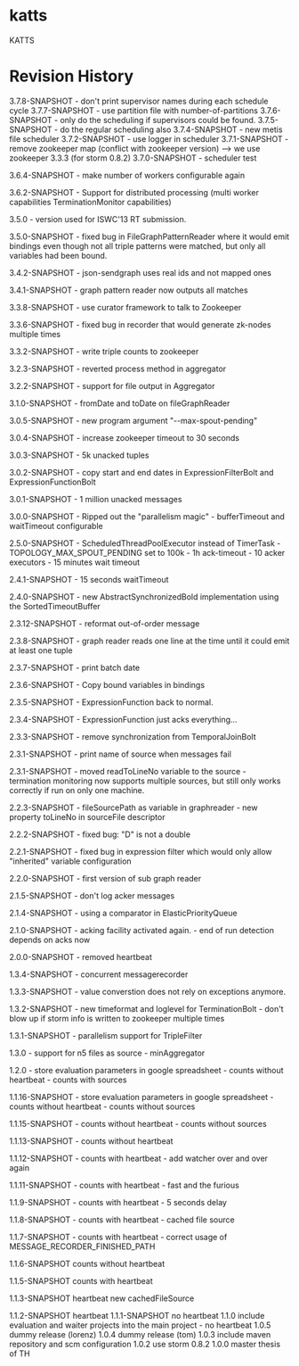 katts
=====

KATTS

Revision History
================

3.7.8-SNAPSHOT    - don't print supervisor names during each schedule cycle
3.7.7-SNAPSHOT    - use partition file with number-of-partitions
3.7.6-SNAPSHOT    - only do the scheduling if supervisors could be found.
3.7.5-SNAPSHOT    - do the regular scheduling also
3.7.4-SNAPSHOT    - new metis file scheduler
3.7.2-SNAPSHOT    - use logger in scheduler
3.7.1-SNAPSHOT    - remove zookeeper map (conflict with zookeeper version) --> we use zookeeper 3.3.3 (for storm 0.8.2)
3.7.0-SNAPSHOT    - scheduler test

3.6.4-SNAPSHOT    - make number of workers configurable again

3.6.2-SNAPSHOT    - Support for distributed processing (multi worker capabilities TerminationMonitor capabilities) 

3.5.0             - version used for ISWC'13 RT submission.

3.5.0-SNAPSHOT    - fixed bug in FileGraphPatternReader where it would emit bindings even though not all triple patterns
                    were matched, but only all variables had been bound. 

3.4.2-SNAPSHOT    - json-sendgraph uses real ids and not mapped ones

3.4.1-SNAPSHOT    - graph pattern reader now outputs all matches

3.3.8-SNAPSHOT    - use curator framework to talk to Zookeeper

3.3.6-SNAPSHOT    - fixed bug in recorder that would generate zk-nodes multiple times

3.3.2-SNAPSHOT    - write triple counts to zookeeper

3.2.3-SNAPSHOT    - reverted process method in aggregator

3.2.2-SNAPSHOT    - support for file output in Aggregator

3.1.0-SNAPSHOT    - fromDate and toDate on fileGraphReader

3.0.5-SNAPSHOT    - new program argument "--max-spout-pending"

3.0.4-SNAPSHOT    - increase zookeeper timeout to 30 seconds

3.0.3-SNAPSHOT    - 5k unacked tuples

3.0.2-SNAPSHOT    - copy start and end dates in ExpressionFilterBolt and ExpressionFunctionBolt

3.0.1-SNAPSHOT    - 1 million unacked messages

3.0.0-SNAPSHOT    - Ripped out the "parallelism magic"
                  - bufferTimeout and waitTimeout configurable

2.5.0-SNAPSHOT    - ScheduledThreadPoolExecutor instead of TimerTask
                  - TOPOLOGY_MAX_SPOUT_PENDING set to 100k
                  - 1h ack-timeout
                  - 10 acker executors
                  - 15 minutes wait timeout

2.4.1-SNAPSHOT    - 15 seconds waitTimeout

2.4.0-SNAPSHOT    - new AbstractSynchronizedBold implementation using the SortedTimeoutBuffer

2.3.12-SNAPSHOT   - reformat out-of-order message

2.3.8-SNAPSHOT    - graph reader reads one line at the time until it could emit at least one tuple

2.3.7-SNAPSHOT    - print batch date

2.3.6-SNAPSHOT    - Copy bound variables in bindings

2.3.5-SNAPSHOT    - ExpressionFunction back to normal.

2.3.4-SNAPSHOT    - ExpressionFunction just acks everything...

2.3.3-SNAPSHOT    - remove synchronization from TemporalJoinBolt

2.3.1-SNAPSHOT    - print name of source when messages fail

2.3.1-SNAPSHOT    - moved readToLineNo variable to the source
                  - termination monitoring now supports multiple sources, but still only works correctly if 
                    run on only one machine.

2.2.3-SNAPSHOT    - fileSourcePath as variable in graphreader
                  - new property toLineNo in sourceFile descriptor

2.2.2-SNAPSHOT    - fixed bug: "D" is not a double

2.2.1-SNAPSHOT    - fixed bug in expression filter which would only allow "inherited" variable configuration

2.2.0-SNAPSHOT    - first version of sub graph reader

2.1.5-SNAPSHOT    - don't log acker messages

2.1.4-SNAPSHOT    - using a comparator in ElasticPriorityQueue

2.1.0-SNAPSHOT    - acking facility activated again.
                  - end of run detection depends on acks now

2.0.0-SNAPSHOT    - removed heartbeat

1.3.4-SNAPSHOT    - concurrent messagerecorder

1.3.3-SNAPSHOT    - value converstion does not rely on exceptions anymore.

1.3.2-SNAPSHOT    - new timeformat and loglevel for TerminationBolt
                  - don't blow up if storm info is written to zookeeper multiple times

1.3.1-SNAPSHOT    - parallelism support for TripleFilter

1.3.0             - support for n5 files as source
                  - minAggregator

1.2.0             - store evaluation parameters in google spreadsheet
                  - counts without heartbeat
                  - counts with sources   

1.1.16-SNAPSHOT   - store evaluation parameters in google spreadsheet
                  - counts without heartbeat
                  - counts without sources
            
1.1.15-SNAPSHOT   - counts without heartbeat
                  - counts without sources

1.1.13-SNAPSHOT   - counts without heartbeat 
                  
1.1.12-SNAPSHOT   - counts with heartbeat 
                  - add watcher over and over again                      

1.1.11-SNAPSHOT   - counts with heartbeat 
                  - fast and the furious

1.1.9-SNAPSHOT    - counts with heartbeat 
                  - 5 seconds delay

1.1.8-SNAPSHOT    - counts with heartbeat 
                  - cached file source

1.1.7-SNAPSHOT    - counts with heartbeat 
                  - correct usage of MESSAGE_RECORDER_FINISHED_PATH

1.1.6-SNAPSHOT    counts without heartbeat    

1.1.5-SNAPSHOT    counts with heartbeat

1.1.3-SNAPSHOT    heartbeat
                  new cachedFileSource 

1.1.2-SNAPSHOT    heartbeat
1.1.1-SNAPSHOT    no heartbeat
1.1.0             include evaluation and waiter projects into the main project - no heartbeat
1.0.5             dummy release (lorenz)
1.0.4             dummy release (tom)
1.0.3             include maven repository and scm configuration
1.0.2             use storm 0.8.2
1.0.0             master thesis of TH


      





     
    


       



                  



                  
                  


                  



                  

         
                  